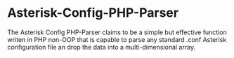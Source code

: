 Asterisk-Config-PHP-Parser
==========================

The Asterisk Config PHP-Parser claims to be a simple but effective function writen in PHP non-OOP that is capable to parse any standard .conf Asterisk configuration file an drop the data into a multi-dimensional array.